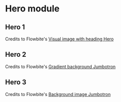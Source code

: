 # Hero module

## Hero 1
Credits to Flowbite's [Visual image with heading Hero](https://flowbite.com/blocks/marketing/hero/#visual-image-with-heading)

## Hero 2
Credits to Flowbite's [Gradient background Jumbotron](https://flowbite.com/docs/components/jumbotron/#gradient-background)

## Hero 3

Credits to Flowbite's [Background image Jumbotron](https://flowbite.com/docs/components/jumbotron/#background-image)
